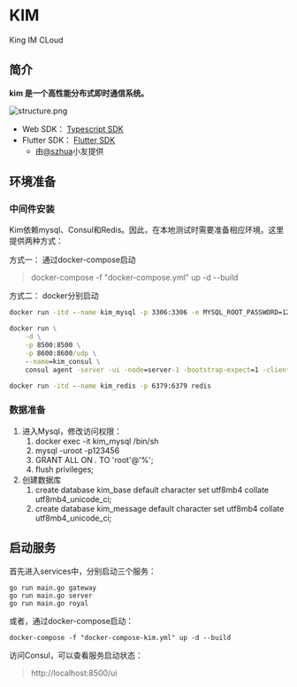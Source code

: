 # KIM

King IM CLoud

## 简介

**kim 是一个高性能分布式即时通信系统。**

![structure.png](https://p1-juejin.byteimg.com/tos-cn-i-k3u1fbpfcp/2633b07fd1a144d685ceed9be5f64911~tplv-k3u1fbpfcp-watermark.image)

- Web SDK： [Typescript SDK](https://github.com/klintcheng/kim_web_sdk)
- Flutter SDK： [Flutter SDK](https://github.com/szhua/KimSdk)
  - 由[@szhua](https://github.com/szhua)小友提供

## 环境准备

### 中间件安装

Kim依赖mysql、Consul和Redis。因此，在本地测试时需要准备相应环境。这里提供两种方式：

方式一： 通过docker-compose启动

> docker-compose -f "docker-compose.yml" up -d --build

方式二： docker分别启动

```cmd
docker run -itd --name kim_mysql -p 3306:3306 -e MYSQL_ROOT_PASSWORD=123456 mysql

docker run \
    -d \
    -p 8500:8500 \
    -p 8600:8600/udp \
    --name=kim_consul \
    consul agent -server -ui -node=server-1 -bootstrap-expect=1 -client=0.0.0.0

docker run -itd --name kim_redis -p 6379:6379 redis
```

### 数据准备

1. 进入Mysql，修改访问权限：
   1. docker exec -it kim_mysql /bin/sh
   2. mysql -uroot -p123456
   3. GRANT ALL ON *.* TO 'root'@'%';
   4. flush privileges;
2. 创建数据库
   1. create database kim_base default character set utf8mb4 collate utf8mb4_unicode_ci;
   2. create database kim_message default character set utf8mb4 collate utf8mb4_unicode_ci;

## 启动服务

首先进入services中，分别启动三个服务：

```
go run main.go gateway
go run main.go server
go run main.go royal
```

或者，通过docker-compose启动：

```
docker-compose -f "docker-compose-kim.yml" up -d --build
```

访问Consul，可以查看服务启动状态：

> http://localhost:8500/ui
